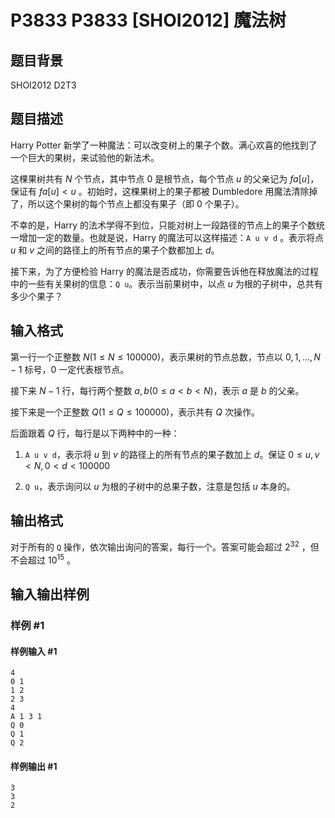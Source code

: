# P3833 P3833 [SHOI2012] 魔法树

## 题目背景

SHOI2012 D2T3


## 题目描述

Harry Potter 新学了一种魔法：可以改变树上的果子个数。满心欢喜的他找到了一个巨大的果树，来试验他的新法术。

这棵果树共有 $N$ 个节点，其中节点 $0$ 是根节点，每个节点 $u$ 的父亲记为 $fa[u]$，保证有 $fa[u] < u$ 。初始时，这棵果树上的果子都被 Dumbledore 用魔法清除掉了，所以这个果树的每个节点上都没有果子（即 $0$ 个果子）。

不幸的是，Harry 的法术学得不到位，只能对树上一段路径的节点上的果子个数统一增加一定的数量。也就是说，Harry 的魔法可以这样描述：`A u v d` 。表示将点 $u$ 和 $v$ 之间的路径上的所有节点的果子个数都加上 $d$。

接下来，为了方便检验 Harry 的魔法是否成功，你需要告诉他在释放魔法的过程中的一些有关果树的信息：`Q u`。表示当前果树中，以点 $u$ 为根的子树中，总共有多少个果子？


## 输入格式

第一行一个正整数 $N (1 \leq N \leq 100000)$，表示果树的节点总数，节点以 $0,1,\dots,N - 1$ 标号，$0$ 一定代表根节点。

接下来 $N - 1$ 行，每行两个整数 $a,b (0 \leq a < b < N)$，表示 $a$ 是 $b$ 的父亲。

接下来是一个正整数 $Q(1 \leq Q \leq 100000)$，表示共有 $Q$ 次操作。

后面跟着 $Q$ 行，每行是以下两种中的一种：

1. `A u v d`，表示将 $u$ 到 $v$ 的路径上的所有节点的果子数加上 $d$。保证 $0 \leq u,v < N,0 < d < 100000$

2. `Q u`，表示询问以 $u$ 为根的子树中的总果子数，注意是包括 $u$ 本身的。


## 输出格式

对于所有的 `Q` 操作，依次输出询问的答案，每行一个。答案可能会超过 $2^{32}$ ，但不会超过 $10^{15}$ 。


## 输入输出样例

### 样例 #1

#### 样例输入 #1

```
4
0 1
1 2
2 3
4
A 1 3 1
Q 0
Q 1
Q 2
```

#### 样例输出 #1

```
3
3
2
```
